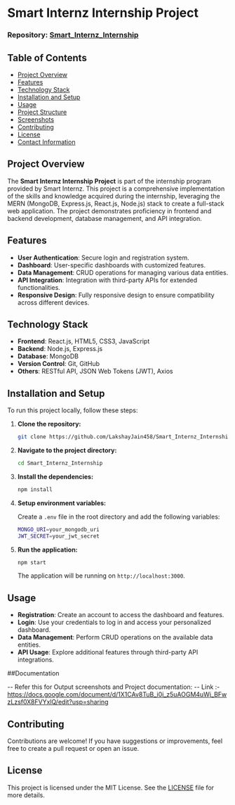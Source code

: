 # Smart Internz Internship Project

### Repository: [Smart_Internz_Internship](https://github.com/LakshayJain458/Smart_Internz_Internship.git)

## Table of Contents

- [Project Overview](#project-overview)
- [Features](#features)
- [Technology Stack](#technology-stack)
- [Installation and Setup](#installation-and-setup)
- [Usage](#usage)
- [Project Structure](#project-structure)
- [Screenshots](#screenshots)
- [Contributing](#contributing)
- [License](#license)
- [Contact Information](#contact-information)

## Project Overview

The **Smart Internz Internship Project** is part of the internship program provided by Smart Internz. This project is a comprehensive implementation of the skills and knowledge acquired during the internship, leveraging the MERN (MongoDB, Express.js, React.js, Node.js) stack to create a full-stack web application. The project demonstrates proficiency in frontend and backend development, database management, and API integration.

## Features

- **User Authentication**: Secure login and registration system.
- **Dashboard**: User-specific dashboards with customized features.
- **Data Management**: CRUD operations for managing various data entities.
- **API Integration**: Integration with third-party APIs for extended functionalities.
- **Responsive Design**: Fully responsive design to ensure compatibility across different devices.

## Technology Stack

- **Frontend**: React.js, HTML5, CSS3, JavaScript
- **Backend**: Node.js, Express.js
- **Database**: MongoDB
- **Version Control**: Git, GitHub
- **Others**: RESTful API, JSON Web Tokens (JWT), Axios

## Installation and Setup

To run this project locally, follow these steps:

1. **Clone the repository:**
   ```bash
   git clone https://github.com/LakshayJain458/Smart_Internz_Internship.git
   ```

2. **Navigate to the project directory:**
   ```bash
   cd Smart_Internz_Internship
   ```

3. **Install the dependencies:**
   ```bash
   npm install
   ```

4. **Setup environment variables:**

   Create a `.env` file in the root directory and add the following variables:
   ```bash
   MONGO_URI=your_mongodb_uri
   JWT_SECRET=your_jwt_secret
   ```

5. **Run the application:**
   ```bash
   npm start
   ```

   The application will be running on `http://localhost:3000`.

## Usage

- **Registration**: Create an account to access the dashboard and features.
- **Login**: Use your credentials to log in and access your personalized dashboard.
- **Data Management**: Perform CRUD operations on the available data entities.
- **API Usage**: Explore additional features through third-party API integrations.

##Documentation

-- Refer this for Output screenshots and Project documentation:
-- Link :- https://docs.google.com/document/d/1X1CAv8TuB_i0i_z5uAOGM4uWj_BFwzLzsf0X8FVYxlQ/edit?usp=sharing

## Contributing

Contributions are welcome! If you have suggestions or improvements, feel free to create a pull request or open an issue.

## License

This project is licensed under the MIT License. See the [LICENSE](LICENSE) file for more details.
